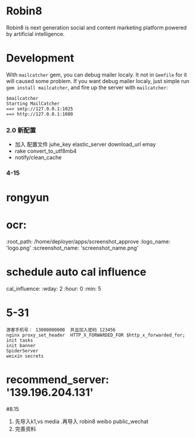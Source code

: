 Robin8
======
Robin8 is next generation social and content marketing platform powered
by artificial intelligence.

# Development

With `mailcatcher` gem, you can debug mailer localy. It not in `Gemfile` for it will caused some problem.
If you want debug mailer localy, just simple run `gem install mailcatcher`, and fire up the server with `mailcatcher`:

```
$mailcatcher
Starting MailCatcher
==> smtp://127.0.0.1:1025
==> http://127.0.0.1:1080
```

### 2.0 新配置
* 加入 配置文件  juhe_key elastic_server  download_url    emay
* rake convert_to_utf8mb4
* notify/clean_cache


### 4-15
# rongyun
#  ocr:
   :root_path: /home/deployer/apps/screenshot_approve
    :logo_name: 'logo.png'
    :screenshot_name: 'screenshot_name.png'
# schedule auto cal influence
  cal_influence:
    :wday: 2
    :hour: 0
    :min:  5

# 5-31
    游客手机号： 13000000000  并且加入密码 123456
    nginx proxy_set_header  HTTP_X_FORWARDED_FOR $http_x_forwarded_for;
    init tasks
    init banner
    SpiderServer
    weixin secrets

#   recommend_server: '139.196.204.131'

#8.15
  1. 先导入k1,vs media .再导入 robin8 weibo public_wechat
  2. 完善资料
